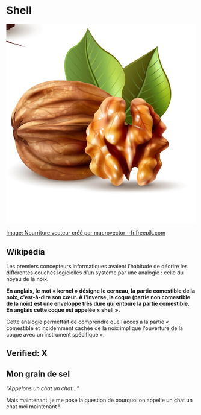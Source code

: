# Shell

![noix.jpg](/img/noix.jpg)

<a href="https://fr.freepik.com/photos-vecteurs-libre/nourriture">Image: Nourriture vecteur créé par macrovector - fr.freepik.com</a>

## Wikipédia

Les premiers concepteurs informatiques avaient l’habitude de décrire les différentes couches logicielles d’un système par une analogie : celle du noyau de la noix.

**En anglais, le mot « kernel » désigne le cerneau, la partie comestible de la noix, c'est-à-dire son cœur. À l'inverse, la coque (partie non comestible de la noix) est une enveloppe très dure qui entoure la partie comestible. En anglais cette coque est appelée « shell ».**

Cette analogie permettait de comprendre que l’accès à la partie « comestible et incidemment cachée de la noix implique l'ouverture de la coque avec un instrument spécifique ». 

## Verified: X

## Mon grain de sel

*"Appelons un chat un chat..."*

Mais maintenant, je me pose la question de pourquoi on appelle un chat un chat moi maintenant !


